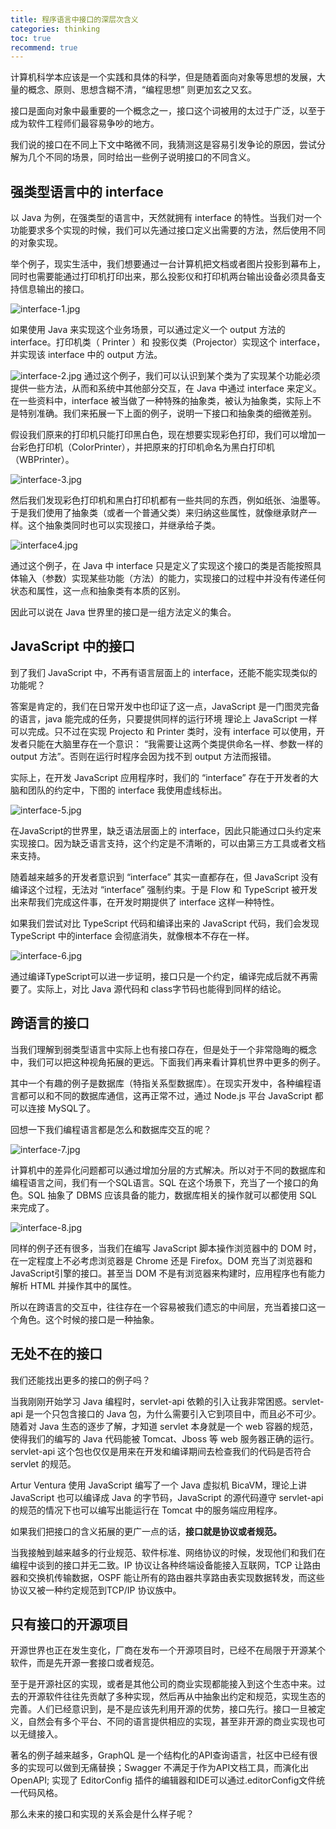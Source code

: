 ```yaml
---
title: 程序语言中接口的深层次含义
categories: thinking
toc: true
recommend: true
---
```


计算机科学本应该是一个实践和具体的科学，但是随着面向对象等思想的发展，大量的概念、原则、思想含糊不清，“编程思想” 则更加玄之又玄。

接口是面向对象中最重要的一个概念之一，接口这个词被用的太过于广泛，以至于成为软件工程师们最容易争吵的地方。

我们说的接口在不同上下文中略微不同，我猜测这是容易引发争论的原因，尝试分解为几个不同的场景，同时给出一些例子说明接口的不同含义。

## 强类型语言中的 interface

以 Java 为例，在强类型的语言中，天然就拥有 interface 的特性。当我们对一个功能要求多个实现的时候，我们可以先通过接口定义出需要的方法，然后使用不同的对象实现。

举个例子，现实生活中，我们想要通过一台计算机把文档或者图片投影到幕布上，同时也需要能通过打印机打印出来，那么投影仪和打印机两台输出设备必须具备支持信息输出的接口。

![interface-1.jpg](how-to-understand-interface/3897248284.jpg)

如果使用 Java 来实现这个业务场景，可以通过定义一个 output 方法的 interface。打印机类（ Printer ）和 投影仪类（Projector）实现这个 interface，并实现该 interface 中的 output 方法。

![interface-2.jpg](how-to-understand-interface/1455301577.jpg)
通过这个例子，我们可以认识到某个类为了实现某个功能必须提供一些方法，从而和系统中其他部分交互，在 Java 中通过 interface 来定义。在一些资料中，interface 被当做了一种特殊的抽象类，被认为抽象类，实际上不是特别准确。我们来拓展一下上面的例子，说明一下接口和抽象类的细微差别。

假设我们原来的打印机只能打印黑白色，现在想要实现彩色打印，我们可以增加一台彩色打印机（ColorPrinter），并把原来的打印机命名为黑白打印机（WBPrinter）。

![interface-3.jpg](how-to-understand-interface/2672922179.jpg)

然后我们发现彩色打印机和黑白打印机都有一些共同的东西，例如纸张、油墨等。于是我们使用了抽象类（或者一个普通父类）来归纳这些属性，就像继承财产一样。这个抽象类同时也可以实现接口，并继承给子类。

![interface4.jpg](how-to-understand-interface/1004911624.jpg)

通过这个例子，在 Java 中 interface 只是定义了实现这个接口的类是否能按照具体输入（参数）实现某些功能（方法）的能力，实现接口的过程中并没有传递任何状态和属性，这一点和抽象类有本质的区别。

因此可以说在 Java 世界里的接口是一组方法定义的集合。

## JavaScript 中的接口

到了我们 JavaScript 中，不再有语言层面上的 interface，还能不能实现类似的功能呢？

答案是肯定的，我们在日常开发中也印证了这一点，JavaScript 是一门图灵完备的语言，java 能完成的任务，只要提供同样的运行环境 理论上 JavaScript 一样可以完成。只不过在实现 Projecto 和 Printer 类时，没有 interface 可以使用，开发者只能在大脑里存在一个意识： “我需要让这两个类提供命名一样、参数一样的 output 方法”。否则在运行时程序会因为找不到 output 方法而报错。

实际上，在开发 JavaScript 应用程序时，我们的 “interface” 存在于开发者的大脑和团队的约定中，下图的 interface 我使用虚线标出。

![interface-5.jpg](how-to-understand-interface/778236198.jpg)

在JavaScript的世界里，缺乏语法层面上的 interface，因此只能通过口头约定来实现接口。因为缺乏语言支持，这个约定是不清晰的，可以由第三方工具或者文档来支持。

随着越来越多的开发者意识到 “interface” 其实一直都存在，但 JavaScript 没有编译这个过程，无法对 “interface” 强制约束。于是 Flow 和 TypeScript 被开发出来帮我们完成这件事，在开发时期提供了 interface 这样一种特性。

如果我们尝试对比 TypeScript 代码和编译出来的 JavaScript 代码，我们会发现 TypeScript 中的interface 会彻底消失，就像根本不存在一样。

![interface-6.jpg](how-to-understand-interface/2006504323.jpg)

通过编译TypeScript可以进一步证明，接口只是一个约定，编译完成后就不再需要了。实际上，对比 Java 源代码和 class字节码也能得到同样的结论。

## 跨语言的接口

当我们理解到弱类型语言中实际上也有接口存在，但是处于一个非常隐晦的概念中，我们可以把这种视角拓展的更远。下面我们再来看计算机世界中更多的例子。

其中一个有趣的例子是数据库（特指关系型数据库）。在现实开发中，各种编程语言都可以和不同的数据库通信，这再正常不过，通过 Node.js 平台 JavaScript 都可以连接 MySQL了。

回想一下我们编程语言都是怎么和数据库交互的呢？

![interface-7.jpg](how-to-understand-interface/2229247324.jpg)

计算机中的差异化问题都可以通过增加分层的方式解决。所以对于不同的数据库和编程语言之间，我们有一个SQL语言。SQL 在这个场景下，充当了一个接口的角色。SQL 抽象了 DBMS 应该具备的能力，数据库相关的操作就可以都使用 SQL 来完成了。

![interface-8.jpg](how-to-understand-interface/487503327.jpg)

同样的例子还有很多，当我们在编写 JavaScript 脚本操作浏览器中的 DOM 时，在一定程度上不必考虑浏览器是 Chrome 还是 Firefox。DOM 充当了浏览器和JavaScript引擎的接口。甚至当 DOM 不是有浏览器来构建时，应用程序也有能力解析 HTML 并操作其中的属性。

所以在跨语言的交互中，往往存在一个容易被我们遗忘的中间层，充当着接口这一个角色。这个时候的接口是一种抽象。

## 无处不在的接口

我们还能找出更多的接口的例子吗？

当我刚刚开始学习 Java 编程时，servlet-api 依赖的引入让我非常困惑。servlet-api 是一个只包含接口的 Java 包，为什么需要引入它到项目中，而且必不可少。随着对 Java 生态的逐步了解，才知道 servlet 本身就是一个 web 容器的规范，使得我们的编写的 Java 代码能被 Tomcat、Jboss 等 web 服务器正确的运行。servlet-api 这个包也仅仅是用来在开发和编译期间去检查我们的代码是否符合 servlet 的规范。

Artur Ventura 使用 JavaScript 编写了一个 Java 虚拟机 BicaVM，理论上讲 JavaScript 也可以编译成 Java 的字节码，JavaScript 的源代码遵守 servlet-api 的规范的情况下也可以编写出能运行在 Tomcat 中的服务端应用程序。

如果我们把接口的含义拓展的更广一点的话，**接口就是协议或者规范。**

当我接触到越来越多的行业规范、软件标准、网络协议的时候，发现他们和我们在编程中谈到的接口并无二致。IP 协议让各种终端设备能接入互联网，TCP 让路由器和交换机传输数据，OSPF 能让所有的路由器共享路由表实现数据转发，而这些协议又被一种约定规范到TCP/IP 协议族中。

## 只有接口的开源项目

开源世界也正在发生变化，厂商在发布一个开源项目时，已经不在局限于开源某个软件，而是先开源一套接口或者规范。

至于是开源社区的实现，或者是其他公司的商业实现都能接入到这个生态中来。过去的开源软件往往先贡献了多种实现，然后再从中抽象出约定和规范，实现生态的完善。人们已经意识到，是不是应该先利用开源的优势，接口先行。接口一旦被定义，自然会有多个平台、不同的语言提供相应的实现，甚至非开源的商业实现也可以无缝接入。

著名的例子越来越多，GraphQL 是一个结构化的API查询语言，社区中已经有很多的实现可以做到无痛替换；Swagger 不满足于作为API文档工具，而演化出OpenAPI; 实现了 EditorConfig 插件的编辑器和IDE可以通过.editorConfig文件统一代码风格。

那么未来的接口和实现的关系会是什么样子呢？